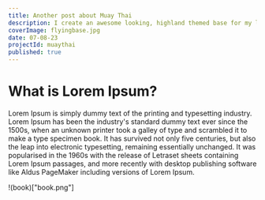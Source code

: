 ```yaml
---
title: Another post about Muay Thai
description: I create an awesome looking, highland themed base for my landspeeder. Specifically I wanted to be able to attach and remove the stand itself separaetly. I used Lego Technic to do this.
coverImage: flyingbase.jpg
date: 07-08-23
projectId: muaythai
published: true
---
```



# What is Lorem Ipsum?

Lorem Ipsum is simply dummy text of the printing and typesetting industry. Lorem Ipsum has been the industry's standard dummy text ever since the 1500s, when an unknown printer took a galley of type and scrambled it to make a type specimen book. It has survived not only five centuries, but also the leap into electronic typesetting, remaining essentially unchanged. It was popularised in the 1960s with the release of Letraset sheets containing Lorem Ipsum passages, and more recently with desktop publishing software like Aldus PageMaker including versions of Lorem Ipsum.

!(book)["book.png"]